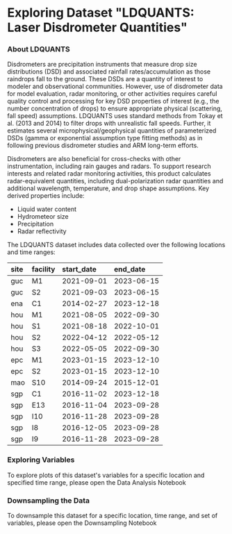 # Exploring Dataset "LDQUANTS: Laser Disdrometer Quantities"
### About LDQUANTS
Disdrometers are precipitation instruments that measure drop size distributions (DSD) and associated rainfall rates/accumulation as those raindrops fall to the ground. These DSDs are a quantity of interest to modeler and observational communities. However, use of disdrometer data for model evaluation, radar monitoring, or other activities requires careful quality control and processing for key DSD properties of interest (e.g., the number concentration of drops) to ensure appropriate physical (scattering, fall speed) assumptions. LDQUANTS uses standard methods from Tokay et al. (2013 and 2014) to filter drops with unrealistic fall speeds. Further, it estimates several microphysical/geophysical quantities of parameterized DSDs (gamma or exponential assumption type fitting methods) as in following previous disdrometer studies and ARM long-term efforts.

Disdrometers are also beneficial for cross-checks with other instrumentation, including rain gauges and radars. To support research interests and related radar monitoring activities, this product calculates radar-equivalent quantities, including dual-polarization radar quantities and additional wavelength, temperature, and drop shape assumptions. Key derived properties include:

- Liquid water content
- Hydrometeor size
- Precipitation
- Radar reflectivity

The LDQUANTS dataset includes data collected over the following locations and time ranges:



| site | facility | start_date | end_date   |
| :--- | :------- | :--------- | :--------- |
| guc  | M1       | 2021-09-01 | 2023-06-15 |
| guc  | S2       | 2021-09-03 | 2023-06-15 |
| ena  | C1       | 2014-02-27 | 2023-12-18 |
| hou  | M1       | 2021-08-05 | 2022-09-30 |
| hou  | S1       | 2021-08-18 | 2022-10-01 |
| hou  | S2       | 2022-04-12 | 2022-05-12 |
| hou  | S3       | 2022-05-05 | 2022-09-30 |
| epc  | M1       | 2023-01-15 | 2023-12-10 |
| epc  | S2       | 2023-01-15 | 2023-12-10 |
| mao  | S10      | 2014-09-24 | 2015-12-01 |
| sgp  | C1       | 2016-11-02 | 2023-12-18 |
| sgp  | E13      | 2016-11-04 | 2023-09-28 |
| sgp  | I10      | 2016-11-28 | 2023-09-28 |
| sgp  | I8       | 2016-12-05 | 2023-09-28 |
| sgp  | I9       | 2016-11-28 | 2023-09-28 |

### Exploring Variables
To explore plots of this dataset's variables for a specific location and specified time range, please open the Data Analysis Notebook

### Downsampling the Data
To downsample this dataset for a specific location, time range, and set of variables, please open the Downsampling Notebook
